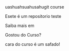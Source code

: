 uashuahsuahusahugit course

Esete é um repositorio teste

Saiba mais em

Gostou do Curso?

cara do curso é um safado!